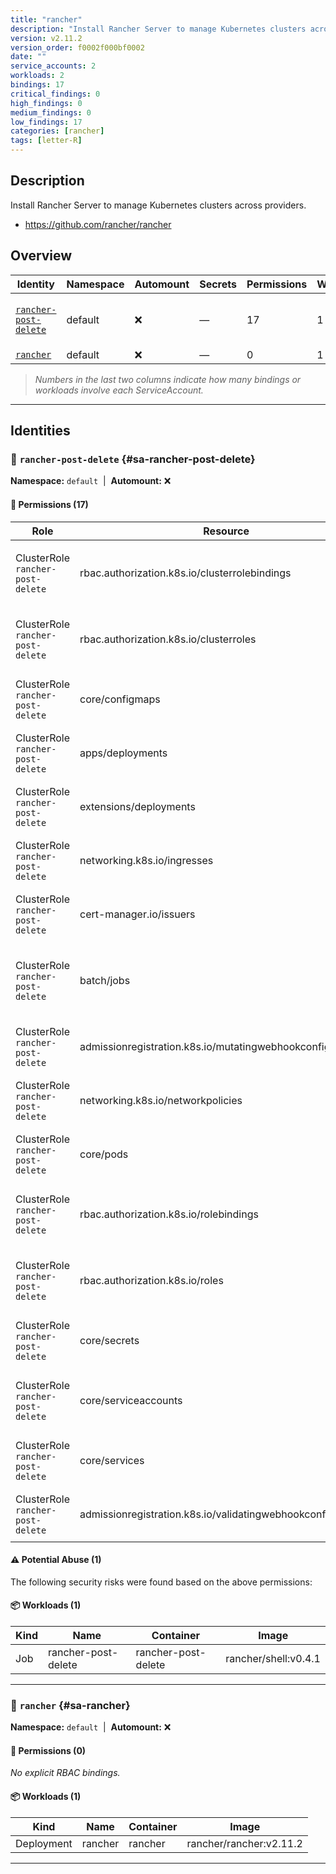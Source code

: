 ```yaml
---
title: "rancher"
description: "Install Rancher Server to manage Kubernetes clusters across providers."
version: v2.11.2
version_order: f0002f000bf0002
date: ""
service_accounts: 2
workloads: 2
bindings: 17
critical_findings: 0
high_findings: 0
medium_findings: 0
low_findings: 17
categories: [rancher]
tags: [letter-R]
---
```


## Description

Install Rancher Server to manage Kubernetes clusters across providers.

- https://github.com/rancher/rancher

## Overview

| Identity                                         | Namespace | Automount | Secrets | Permissions | Workloads | Risk               |
| ------------------------------------------------ | --------- | --------- | ------- | ----------- | --------- | ------------------ |
| [`rancher-post-delete`](#sa-rancher-post-delete) | default   | ❌        | —       | 17          | 1         | {{< risk "Low" >}} |
| [`rancher`](#sa-rancher)                         | default   | ❌        | —       | 0           | 1         | —                  |

> _Numbers in the last two columns indicate how many bindings or workloads involve each ServiceAccount._

---

## Identities

### 🤖 `rancher-post-delete` {#sa-rancher-post-delete}

**Namespace:** `default`  |  **Automount:** ❌

#### 🔑 Permissions (17)

| Role                              | Resource                                                     | Verbs                                | Risk             | Tags |
| --------------------------------- | ------------------------------------------------------------ | ------------------------------------ | ---------------- | ---- |
| ClusterRole `rancher-post-delete` | rbac.authorization.k8s.io/clusterrolebindings                | create · delete · get · list         | {{< risk Low >}} |      |
| ClusterRole `rancher-post-delete` | rbac.authorization.k8s.io/clusterroles                       | create · delete · get · list         | {{< risk Low >}} |      |
| ClusterRole `rancher-post-delete` | core/configmaps                                              | delete · get · list                  | {{< risk Low >}} |      |
| ClusterRole `rancher-post-delete` | apps/deployments                                             | delete · get · list                  | {{< risk Low >}} |      |
| ClusterRole `rancher-post-delete` | extensions/deployments                                       | delete · get · list                  | {{< risk Low >}} |      |
| ClusterRole `rancher-post-delete` | networking.k8s.io/ingresses                                  | delete                               | {{< risk Low >}} |      |
| ClusterRole `rancher-post-delete` | cert-manager.io/issuers                                      | delete                               | {{< risk Low >}} |      |
| ClusterRole `rancher-post-delete` | batch/jobs                                                   | create · delete · get · list · watch | {{< risk Low >}} |      |
| ClusterRole `rancher-post-delete` | admissionregistration.k8s.io/mutatingwebhookconfigurations   | delete · get · list                  | {{< risk Low >}} |      |
| ClusterRole `rancher-post-delete` | networking.k8s.io/networkpolicies                            | delete · get · list                  | {{< risk Low >}} |      |
| ClusterRole `rancher-post-delete` | core/pods                                                    | delete · get · list                  | {{< risk Low >}} |      |
| ClusterRole `rancher-post-delete` | rbac.authorization.k8s.io/rolebindings                       | create · delete · get · list         | {{< risk Low >}} |      |
| ClusterRole `rancher-post-delete` | rbac.authorization.k8s.io/roles                              | create · delete · get · list         | {{< risk Low >}} |      |
| ClusterRole `rancher-post-delete` | core/secrets                                                 | delete · get · list                  | {{< risk Low >}} |      |
| ClusterRole `rancher-post-delete` | core/serviceaccounts                                         | create · delete · get · list         | {{< risk Low >}} |      |
| ClusterRole `rancher-post-delete` | core/services                                                | delete · get · list                  | {{< risk Low >}} |      |
| ClusterRole `rancher-post-delete` | admissionregistration.k8s.io/validatingwebhookconfigurations | delete · get · list                  | {{< risk Low >}} |      |

#### ⚠️ Potential Abuse (1)

The following security risks were found based on the above permissions:

#### 📦 Workloads (1)

| Kind | Name                | Container           | Image                |
| ---- | ------------------- | ------------------- | -------------------- |
| Job  | rancher-post-delete | rancher-post-delete | rancher/shell:v0.4.1 |

---

### 🤖 `rancher` {#sa-rancher}

**Namespace:** `default`  |  **Automount:** ❌

#### 🔑 Permissions (0)

_No explicit RBAC bindings._

#### 📦 Workloads (1)

| Kind       | Name    | Container | Image                   |
| ---------- | ------- | --------- | ----------------------- |
| Deployment | rancher | rancher   | rancher/rancher:v2.11.2 |

---
